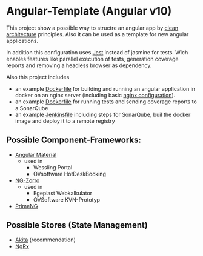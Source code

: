 # Angular-Template (Angular v10)

This project show a possible way to structre an angular app by [clean architecture](https://blog.cleancoder.com/uncle-bob/2012/08/13/the-clean-architecture.html) principles. Also it can be used as a template for new angular applications.

In addition this configuration uses [Jest](https://jestjs.io/) instead of jasmine for tests. Wich enables features like parallel execution of tests, generation coverage reports and removing a headless browser as dependency. 

Also this project includes 
* an example [Dockerfile](Dockerfile) for building and running an angular application in docker on an nginx server (including basic [nginx configuration](nginx/server.conf)).
* an example [Dockerfile](Dockerfile.sonar) for running tests and sending coverage reports to a SonarQube
* an example [Jenkinsfile](Jenkinsfile) including steps for SonarQube, buil the docker image and deploy it to a remote registry


## Possible Component-Frameworks:
* [Angular Material](https://material.angular.io/)
  * used in 
    * Wessling Portal 
    * OVsoftware HotDeskBooking
* [NG-Zorro](https://ng.ant.design/docs/introduce/en)
  * used in
    * Egeplast Webkalkulator
    * OVSoftware KVN-Prototyp
* [PrimeNG](https://www.primefaces.org/primeng/#/)

## Possible Stores (State Management)
* [Akita](https://github.com/datorama/akita) (recommendation)
* [NgRx](https://ngrx.io/)